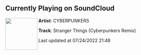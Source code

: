 ## Currently Playing on SoundCloud

[<img align="left" width="100" src="https://i1.sndcdn.com/artworks-3ZWAtbdKJ5fyTOzZ-df703A-t500x500.jpg">](https://soundcloud.com/cyberpunkers/stranger-things-cyberpunkers-remix)

**Artist**: CYBERPUNKERS 

**Track**: Stranger Things (Cyberpunkers Remix)

Last updated at 07/24/2022 21:48
